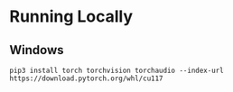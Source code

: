 # Running Locally
## Windows
```commandline
pip3 install torch torchvision torchaudio --index-url https://download.pytorch.org/whl/cu117
```